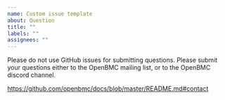 ```yaml
---
name: Custom issue template
about: Question
title: ""
labels: ""
assignees: ""
---
```


Please do not use GitHub issues for submitting questions. Please submit your
questions either to the OpenBMC mailing list, or to the OpenBMC discord channel.

https://github.com/openbmc/docs/blob/master/README.md#contact
